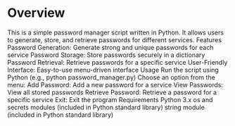 # Overview

This is a simple password manager script written in Python. It allows users to generate, store, and retrieve passwords for different services.
Features
Password Generation: Generate strong and unique passwords for each service
Password Storage: Store passwords securely in a dictionary
Password Retrieval: Retrieve passwords for a specific service
User-Friendly Interface: Easy-to-use menu-driven interface
Usage
Run the script using Python (e.g., python password_manager.py)
Choose an option from the menu:
Add Password: Add a new password for a service
View Passwords: View all stored passwords
Retrieve Password: Retrieve a password for a specific service
Exit: Exit the program
Requirements
Python 3.x
os and secrets modules (included in Python standard library)
string module (included in Python standard library)
